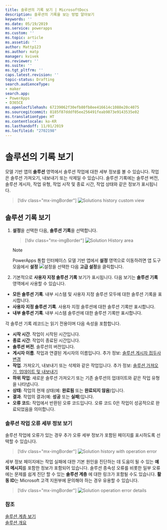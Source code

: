 ```yaml
---
title: 솔루션의 기록 보기 | MicrosoftDocs
description: 솔루션의 기록을 보는 방법 알아보기
keywords: ''
ms.date: 05/19/2019
ms.service: powerapps
ms.custom: ''
ms.topic: article
ms.assetid: ''
author: Mattp123
ms.author: matp
manager: kvivek
ms.reviewer: ''
ms.suite: ''
ms.tgt_pltfrm: ''
caps.latest.revision: ''
topic-status: Drafting
search.audienceType:
- maker
search.app:
- PowerApps
- D365CE
ms.openlocfilehash: 67239062f30efb80fb8ee416614c1088e20c4075
ms.sourcegitcommit: 8185f87dddf05ee256491feab9873e9143535e02
ms.translationtype: HT
ms.contentlocale: ko-KR
ms.lasthandoff: 11/01/2019
ms.locfileid: "2702198"
---
```

# <a name="view-the-history-of-a-solution"></a>솔루션의 기록 보기
모델 기반 앱의 **솔루션** 영역에서 솔루션 작업에 대한 세부 정보를 볼 수 있습니다. 작업은 솔루션 가져오기, 내보내기 또는 삭제일 수 있습니다. 솔루션 기록에는 솔루션 버전, 솔루션 게시자, 작업 유형, 작업 시작 및 종료 시간, 작업 상태와 같은 정보가 표시됩니다.

> [!div class="mx-imgBorder"] 
> ![](media/solutions-history-custom-view.png "Solutions history custom view")

## <a name="view-solution-history"></a>솔루션 기록 보기
1. **설정**을 선택한 다음, **솔루션 기록**을 선택합니다.

     > [!div class="mx-imgBorder"] 
     > ![](media/solution-history-sitemap.png "Solution History area")

     > [!NOTE]
     > PowerApps 통합 인터페이스 모델 기반 앱에서 **설정** 영역으로 이동하려면 앱 도구 모음에서 **설정** ![설정](../model-driven-apps/media/powerapps-gear.png)을 선택한 다음 **고급 설정**을 클릭합니다. 

2. 기본적으로 **사용자 지정 솔루션 기록** 보기가 표시됩니다. 다음 보기는 **솔루션 기록** 영역에서 사용할 수 있습니다. 
- **모든 솔루션 기록**. 내부 시스템 및 사용자 지정 솔루션 모두에 대한 솔루션 기록을 표시합니다. 
- **사용자 지정 솔루션 기록**. 사용자 지정 솔루션에 대한 솔루션 기록만 표시합니다. 
- **내부 솔루션 기록**. 내부 시스템 솔루션에 대한 솔루션 기록만 표시합니다. 

각 솔루션 기록 레코드는 읽기 전용이며 다음 속성을 포함합니다. 
- **시작 시간**. 작업이 시작된 시간입니다. 
- **종료 시간**: 작업이 종료된 시간입니다. 
- **솔루션 버전**. 솔루션의 버전입니다. 
- **게시자 이름**. 작업과 연결된 게시자의 이름입니다. 추가 정보: [솔루션 게시자 접두사 변경](change-solution-publisher-prefix.md)  
- **작업**. 가져오기, 내보내기 또는 삭제와 같은 작업입니다. 추가 정보: [솔루션 가져오기, 업데이트 및 내보내기](import-update-export-solutions.md)
- **하위 작업**: 새로운 솔루션 가져오기 또는 기존 솔루션의 업데이트와 같은 작업 유형을 나타냅니다. 
- **상태:** 작업의 현재 상태(예: **완료됨** 또는 **완료되지 않음**)입니다. 
- **결과**. 작업의 결과(예: **성공** 또는 **실패**)입니다. 
- **오류 코드**: 작업에서 반환된 오류 코드입니다. 오류 코드 0은 작업이 성공적으로 완료되었음을 의미합니다. 

### <a name="view-solution-operation-error-details"></a>솔루션 작업 오류 세부 정보 보기 
솔루션 작업에 오류가 있는 경우 추가 오류 세부 정보가 포함된 페이지를 표시하도록 선택할 수 있습니다. 

> [!div class="mx-imgBorder"] 
> ![](media/solution-history-with-failure.png "Solution history with operation error")

세부 정보 페이지에는 작업 실패에 대한 기본 원인을 진단하는 데 도움이 될 수 있는 **예외 메시지**를 포함한 정보가 포함되어 있습니다. 솔루션 종속성 오류를 비롯한 일부 오류에는 문제를 쉽게 진단 할 수 있는 **솔루션 계층** 에 대한 링크가 포함될 수도 있습니다. **활동 ID**는 Microsoft 고객 지원부에 문의해야 하는 경우 유용할 수 있습니다. 

> [!div class="mx-imgBorder"] 
> ![](media/solution-history-error-details.png "Solution operation error details")

### <a name="see-also"></a>참조
[솔루션 계층 보기](solution-layers.md)  <br />
[솔루션 개요](solutions-overview.md) 


